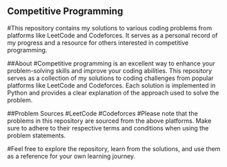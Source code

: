 ## Competitive Programming
#This repository contains my solutions to various coding problems from platforms like LeetCode and Codeforces. It serves as a personal record of my progress and a resource for others interested in competitive programming.

##About
#Competitive programming is an excellent way to enhance your problem-solving skills and improve your coding abilities. This repository serves as a collection of my solutions to coding challenges from popular platforms like LeetCode and Codeforces. Each solution is implemented in Python and provides a clear explanation of the approach used to solve the problem.

##Problem Sources
#LeetCode
#Codeforces
#Please note that the problems in this repository are sourced from the above platforms. Make sure to adhere to their respective terms and conditions when using the problem statements.

#Feel free to explore the repository, learn from the solutions, and use them as a reference for your own learning journey.
